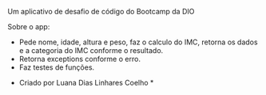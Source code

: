 Um aplicativo de desafio de código do Bootcamp da DIO

Sobre o app:
 - Pede nome, idade, altura e peso, faz o calculo do IMC, retorna os dados e a
categoria do IMC conforme o resultado.
 - Retorna exceptions conforme o erro. 
 - Faz testes de funções.

 * Criado por Luana Dias Linhares Coelho *
